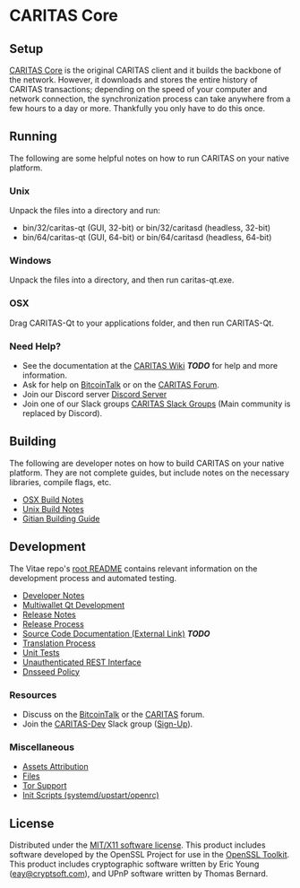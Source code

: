 CARITAS Core
=====================

Setup
---------------------
[CARITAS Core](http://caritas.org/wallet) is the original CARITAS client and it builds the backbone of the network. However, it downloads and stores the entire history of CARITAS transactions; depending on the speed of your computer and network connection, the synchronization process can take anywhere from a few hours to a day or more. Thankfully you only have to do this once.

Running
---------------------
The following are some helpful notes on how to run CARITAS on your native platform.

### Unix

Unpack the files into a directory and run:

- bin/32/caritas-qt (GUI, 32-bit) or bin/32/caritasd (headless, 32-bit)
- bin/64/caritas-qt (GUI, 64-bit) or bin/64/caritasd (headless, 64-bit)

### Windows

Unpack the files into a directory, and then run caritas-qt.exe.

### OSX

Drag CARITAS-Qt to your applications folder, and then run CARITAS-Qt.

### Need Help?

* See the documentation at the [CARITAS Wiki](https://en.bitcoin.it/wiki/Main_Page) ***TODO***
for help and more information.
* Ask for help on [BitcoinTalk](https://bitcointalk.org/index.php?topic=1262920.0) or on the [CARITAS Forum](http://forum.caritas.org/).
* Join our Discord server [Discord Server](https://discord.caritas.org)
* Join one of our Slack groups [CARITAS Slack Groups](https://caritas.org/slack-logins/) (Main community is replaced by Discord).

Building
---------------------
The following are developer notes on how to build CARITAS on your native platform. They are not complete guides, but include notes on the necessary libraries, compile flags, etc.

- [OSX Build Notes](build-osx.md)
- [Unix Build Notes](build-unix.md)
- [Gitian Building Guide](gitian-building.md)

Development
---------------------
The Vitae repo's [root README](https://github.com/caritascoin/CARITAS/blob/master/README.md) contains relevant information on the development process and automated testing.

- [Developer Notes](developer-notes.md)
- [Multiwallet Qt Development](multiwallet-qt.md)
- [Release Notes](release-notes.md)
- [Release Process](release-process.md)
- [Source Code Documentation (External Link)](https://dev.visucore.com/bitcoin/doxygen/) ***TODO***
- [Translation Process](translation_process.md)
- [Unit Tests](unit-tests.md)
- [Unauthenticated REST Interface](REST-interface.md)
- [Dnsseed Policy](dnsseed-policy.md)

### Resources

* Discuss on the [BitcoinTalk](https://bitcointalk.org/index.php?topic=1262920.0) or the [CARITAS](http://forum.caritas.org/) forum.
* Join the [CARITAS-Dev](https://caritas-dev.slack.com/) Slack group ([Sign-Up](https://caritas-dev.herokuapp.com/)).

### Miscellaneous
- [Assets Attribution](assets-attribution.md)
- [Files](files.md)
- [Tor Support](tor.md)
- [Init Scripts (systemd/upstart/openrc)](init.md)

License
---------------------
Distributed under the [MIT/X11 software license](http://www.opensource.org/licenses/mit-license.php).
This product includes software developed by the OpenSSL Project for use in the [OpenSSL Toolkit](https://www.openssl.org/). This product includes
cryptographic software written by Eric Young ([eay@cryptsoft.com](mailto:eay@cryptsoft.com)), and UPnP software written by Thomas Bernard.
